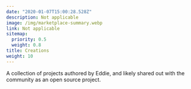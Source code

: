 ```yaml
---
date: "2020-01-07T15:00:28.528Z"
description: Not applicable
image: /img/marketplace-summary.webp
link: Not applicable
sitemap:
  priority: 0.5
  weight: 0.8
title: Creations
weight: 10
---
```

<!--

This page represents the landing page for "creations" section. It is also shown under the homepage header for "creations". It should be therefore relatively short and sweet.

\-->



<p>A collection of projects authored by Eddie, and likely shared out with the community as an open source project.</p>
